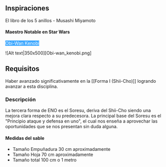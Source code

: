 ## Inspiraciones
El libro de los 5 anillos - Musashi Miyamoto

#### Maestro Notable en Star Wars

<font color="#ffffff"><font color="#ffffff"><span style="background:#40a9ff">Obi-Wan Kenobi</span></font></font>

![Alt text|350x500][Obi-wan_kenobi.png]

## Requisitos
Haber avanzado significativamente en la [[Forma I (Shii-Cho)]] logrando avanzar a esta disciplina.
### Descripción
La tercera forma de ENO es el Soresu, deriva del Shii-Cho siendo una mejora clara respecto a su predecesora.
La principal base del Soresu es el "Principio ataque y defensa en uno", el cual nos enseña a aprovechar las oportunidades que se nos presentan sin duda alguna.

#### Medidas del sable

- Tamaño Empuñadura 30 cm aproximadamente
- Tamaño Hoja 70 cm aproximadamente
- Tamaño total 100 cm o 1 metro

